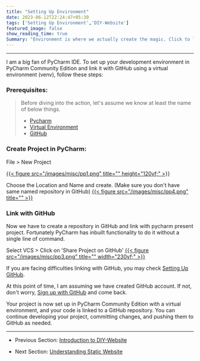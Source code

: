 ```yaml
---
title: "Setting Up Environment"
date: 2023-06-12T22:24:47+05:30
tags: ['Setting Up Environment','DIY-Website']
featured_image: false
show_reading_time: true
Summary: "Environment is where we actually create the magic. Click to learn the magic."
---
```

----
I am a big fan of PyCharm IDE. To set up your development environment in PyCharm Community Edition 
and link it with GitHub using a virtual environment (venv), follow these steps:

### Prerequisites:
> Before diving into the action, let's assume we know at least the name of below things.
> * [Pycharm](/post/misc/setup_pycharm/)
> * [Virtual Environment](/post/misc/setup_venv/)
> * [GitHub](/post/github/setup_github/)


### Create Project in PyCharm:

File > New Project

[//]: # ({{< figure src="/images/misc/pp1.png" title="" height="120vf;" >}})
[{{< figure src="/images/misc/pp1.png" title="" height="120vf;" >}}](/images/misc/pp1.png)

 Choose the Location and Name and create. (Make sure you don't have same named repository in GitHub)
[{{< figure src="/images/misc/pp4.png" title="" >}}](/images/misc/pp4.png)

### Link with GitHub
Now we have to create a repository in GitHub and link with pycharm present project. 
Fortunately PyCharm has inbuilt functionality to do it without a single line of command.

Select VCS > Click on 'Share Project on GitHub'
[{{< figure src="/images/misc/pp3.png" title="" width="230vf;" >}}](/images/misc/pp3.png)

If you are facing difficulties linking with GitHub, you may check [Setting Up GitHub](/post/misc/setup_github/).

At this point of time, I am assuming we have created GitHub account. If not, don't worry, [Sign up with GitHub](https://github.com/signup) and come back.

Your project is now set up in PyCharm Community Edition with a virtual environment, and your code is linked to a GitHub repository. 
You can continue developing your project, committing changes, and pushing them to GitHub as needed.

___

* Previous Section: [Introduction to DIY-Website](/post/diy-website/intro/)

* Next Section: [Understanding Static Website](/post/diy-website/static_website/)